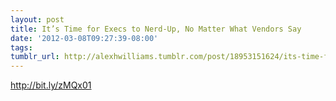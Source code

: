 ```yaml
---
layout: post
title: It’s Time for Execs to Nerd-Up, No Matter What Vendors Say
date: '2012-03-08T09:27:39-08:00'
tags: 
tumblr_url: http://alexhwilliams.tumblr.com/post/18953151624/its-time-for-execs-to-nerd-up-no-matter-what-vendors
---
```

<p><a href="http://bit.ly/zMQx01">http://bit.ly/zMQx01</a></p>
